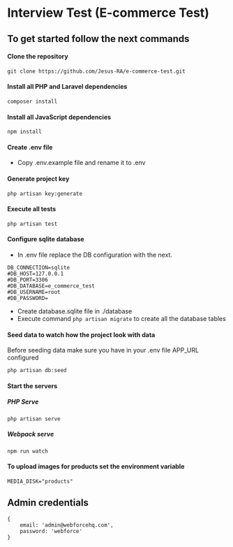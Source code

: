 # Interview Test (E-commerce Test)

## To get started follow the next commands

#### Clone the repository
```
git clone https://github.com/Jesus-RA/e-commerce-test.git
```

#### Install all PHP and Laravel dependencies
```
composer install
```

#### Install all JavaScript dependencies
```
npm install
```

#### Create .env file
* Copy .env.example file and rename it to .env

#### Generate project key
```
php artisan key:generate
```

#### Execute all tests
```
php artisan test
```

#### Configure sqlite database
* In .env file replace the DB configuration with the next.
```
DB_CONNECTION=sqlite
#DB_HOST=127.0.0.1
#DB_PORT=3306
#DB_DATABASE=e_commerce_test
#DB_USERNAME=root
#DB_PASSWORD=
```

* Create database.sqlite file in ./database
* Execute command `php artisan migrate` to create all the database tables

#### Seed data to watch how the project look with data
Before seeding data make sure you have in your .env file APP_URL configured
```
php artisan db:seed
```

#### Start the servers

##### PHP Serve
```
php artisan serve 
```

##### Webpack serve
```
npm run watch
```

#### To upload images for products set the environment variable
```
MEDIA_DISK="products"
```

## Admin credentials
```
{
    email: 'admin@webforcehq.com',
    password: 'webforce'
}
```